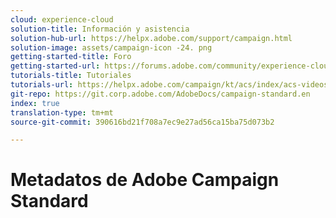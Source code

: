 ```yaml
---
cloud: experience-cloud
solution-title: Información y asistencia
solution-hub-url: https://helpx.adobe.com/support/campaign.html
solution-image: assets/campaign-icon -24. png
getting-started-title: Foro
getting-started-url: https://forums.adobe.com/community/experience-cloud/marketing-cloud/campaign/standard
tutorials-title: Tutoriales
tutorials-url: https://helpx.adobe.com/campaign/kt/acs/index/acs-videos.html
git-repo: https://git.corp.adobe.com/AdobeDocs/campaign-standard.en
index: true
translation-type: tm+mt
source-git-commit: 390616bd21f708a7ec9e27ad56ca15ba75d073b2

---
```



# Metadatos de Adobe Campaign Standard
